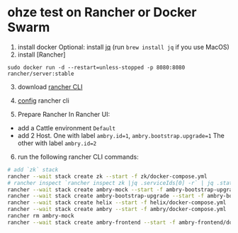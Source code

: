 # ohze test on Rancher or Docker Swarm

1. install docker
Optional: install [jq](https://stedolan.github.io/jq/)
(run `brew install jq` if you use MacOS)
2. install [Rancher]
```
sudo docker run -d --restart=unless-stopped -p 8080:8080 rancher/server:stable
```
3. download [rancher CLI](https://github.com/rancher/cli/releases)
4. [config](http://rancher.com/docs/rancher/v1.6/en/cli/) rancher cli

5. Prepare Rancher
In Rancher UI:
+ add a Cattle environment `Default`
+ add 2 Host.
One with label `ambry.id=1`, `ambry.bootstrap.upgrade=1`
The other with label `ambry.id=2`

6. run the following rancher CLI commands:
```bash
# add `zk` stack
rancher --wait stack create zk --start -f zk/docker-compose.yml
# rancher inspect `rancher inspect zk |jq .serviceIds[0] -r` | jq .state
rancher --wait stack create ambry-mock --start -f ambry-bootstrap-upgrade/ambry-mock/docker-compose.yml
rancher --wait stack create ambry-bootstrap-upgrade --start -f ambry-bootstrap-upgrade/docker-compose.yml
rancher --wait stack create helix --start -f helix/docker-compose.yml
rancher --wait stack create ambry --start -f ambry/docker-compose.yml
rancher rm ambry-mock
rancher --wait stack create ambry-frontend --start -f ambry-frontend/docker-compose.yml
```
